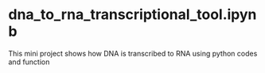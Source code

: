 # dna_to_rna_transcriptional_tool.ipynb
This mini project shows how DNA is transcribed to RNA using python codes and function

